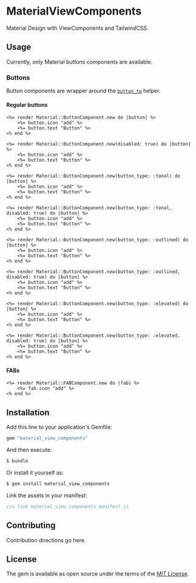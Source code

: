 # MaterialViewComponents
Material Design with ViewComponents and TailwindCSS.

## Usage
Currently, only Material buttons components are available. 

### Buttons
Button components are wrapper around the [`button_to`](https://edgeapi.rubyonrails.org/classes/ActionView/Helpers/UrlHelper.html#method-i-button_to) helper.

#### Regular buttons
```erb
<%= render Material::ButtonComponent.new do |button| %>
	<%= button.icon "add" %>
	<%= button.text "Button" %>
<% end %>

<%= render Material::ButtonComponent.new(disabled: true) do |button| %>
	<%= button.icon "add" %>
	<%= button.text "Button" %>    
<% end %>    
	
<%= render Material::ButtonComponent.new(button_type: :tonal) do |button| %>    
	<%= button.icon "add" %>    
	<%= button.text "Button" %>    
<% end %>    
	
<%= render Material::ButtonComponent.new(button_type: :tonal, disabled: true) do |button| %>    
	<%= button.icon "add" %>    
	<%= button.text "Button" %>    
<% end %>    
	 
<%= render Material::ButtonComponent.new(button_type: :outlined) do |button| %>    
	<%= button.icon "add" %>    
	<%= button.text "Button" %>    
<% end %>        
	 
<%= render Material::ButtonComponent.new(button_type: :outlined, disabled: true) do |button| %>    
	<%= button.icon "add" %>    
	<%= button.text "Button" %>    
<% end %>    
	 
<%= render Material::ButtonComponent.new(button_type: :elevated) do |button| %>    
	<%= button.icon "add" %>    
	<%= button.text "Button" %>    
<% end %>    

<%= render Material::ButtonComponent.new(button_type: :elevated, disabled: true) do |button| %>
	<%= button.icon "add" %>
	<%= button.text "Button" %>
<% end %>
```

#### FABs
```erb
<%= render Material::FABComponent.new do |fab| %>
	<%= fab.icon "add" %>
<% end %>
```

## Installation
Add this line to your application's Gemfile:

```ruby
gem "material_view_components"
```

And then execute:
```bash
$ bundle
```

Or install it yourself as:
```bash
$ gem install material_view_components
```

Link the assets in your manifest:
```js
//= link material_view_components_manifest.js
```

## Contributing
Contribution directions go here.

## License
The gem is available as open source under the terms of the [MIT License](https://opensource.org/licenses/MIT).
